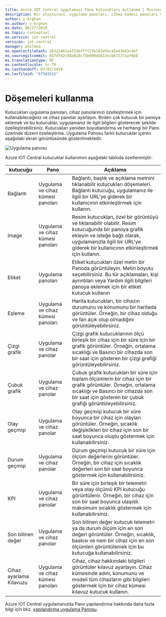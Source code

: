 ```yaml
---
title: Azure IOT Central uygulaması Pano kutucukları kullanma | Microsoft Docs
description: Bir oluşturucu, uygulama panoları, cihaz kümesi panoları ve cihaz Pano kutucukları kullanmayı öğrenin.
author: v-krghan
ms.author: v-krghan
ms.date: 06/27/2019
ms.topic: conceptual
ms.service: iot-central
services: iot-central
manager: philmea
ms.openlocfilehash: 26322461e4f53bffff2fb182df6c45ed3b83c4bf
ms.sourcegitcommit: 837dfd2c84a810c75b009d5813ecb67237aaf6b8
ms.translationtype: MT
ms.contentlocale: tr-TR
ms.lasthandoff: 07/02/2019
ms.locfileid: "67503532"
---
```

# <a name="how-to-use-tiles"></a>Döşemeleri kullanma
Kutucukları uygulama panoları, cihaz panolarınızı özelleştirmek için kullanabileceğiniz ve cihaz panolar ayarlayın. Birden çok kutucuk bir panoya eklemek ve bu kutucuklar, uygulamanız ile ilgili bilgileri gösterecek şekilde özelleştirebilirsiniz. Kutucukları yeniden boyutlandırma ve herhangi bir Pano üzerinde düzeni özelleştirme. Uygulama Panosu farklı kutucuklar içeren aşağıdaki ekran görüntüsünde gösterilmektedir.

![Uygulama panosu](media/howto-use-tiles/image1a.png)


Azure IOT Central kutucuklar kullanımını aşağıdaki tabloda özetlenmiştir:

 
| kutucuğu | Pano | Açıklama
| ----------- | ------- | ------- |
| Bağlantı | Uygulama ve cihaz kümesi panoları |Bağlantı, başlık ve açıklama metnini tıklanabilir kutucukları döşemeleri. Bağlantı kutucuğu, uygulamanız ile ilgili bir URL'ye giderek bir kullanıcının etkinleştirmek için kullanın. |
| Image | Uygulama ve cihaz kümesi panoları |Resim kutucukları, özel bir görüntüyü ve tıklanabilir olabilir. Resim kutucuğunda bir panoya grafik ekleyin ve isteğe bağlı olarak, uygulamanızla ilgili bir URL'ye giderek bir kullanıcının etkinleştirmek için kullanın.|
| Etiket | Uygulama panoları |Etiket kutucukları özel metin bir Panoda görüntüleyin. Metin boyutu seçebilirsiniz. Bu tür açıklamaları, kişi ayrıntıları veya Yardım ilgili bilgileri panoya eklemek için bir etiket kutucuk kullanın|
| Eşleme | Uygulama ve cihaz kümesi panoları |Harita kutucukları, bir cihazın durumunu ve konumunu bir haritada görüntüler. Örneğin, bir cihaz olduğu ve fan açık olup olmadığını görüntüleyebilirsiniz.|
| Çizgi grafik | Uygulama ve cihaz panolar |Çizgi grafik kutucuklarının ölçü birleşik bir cihaz için bir süre için bir grafik görüntüler. Örneğin, ortalama sıcaklığı ve Basıncı bir cihazda son bir saat için gösteren bir çizgi grafiği görüntüleyebilirsiniz.|
| Çubuk grafik | Uygulama ve cihaz panolar |Çubuk grafik kutucukları bir süre için toplam ölçümlerin bir cihaz için bir grafik görüntüler. Örneğin, ortalama sıcaklığı ve Basıncı bir cihazda son bir saat için gösteren bir çubuk grafiği görüntüleyebilirsiniz. |
| Olay geçmişi | Uygulama ve cihaz panolar |Olay geçmişi kutucuk bir süre boyunca bir cihaz için olayları görüntüler. Örneğin, sıcaklık değişiklikleri bir cihaz için son bir saat boyunca oluştu göstermek için kullanabilirsiniz. |
| Durum geçmişi | Uygulama ve cihaz panolar |Durum geçmişi kutucuk bir süre için ölçüm değerlerini görüntüler. Örneğin, bir cihaz için sıcaklık değerleri son bir saat boyunca göstermek için kullanabilirsiniz.|
| KPI | Uygulama ve cihaz panolar | Bir süre için birleşik bir telemetri veya olay ölçümü KPI kutucuğu görüntülenir. Örneğin, bir cihaz için son bir saat boyunca ulaşıldı. maksimum sıcaklık göstermek için kullanabilirsiniz.|
| Son bilinen değer | Uygulama ve cihaz panolar |Son bilinen değer kutucuk telemetri ya da durum ölçüm için en son değeri görüntüler. Örneğin, sıcaklık, baskısı ve nem bir cihaz için en son ölçümleri görüntülemek için bu kutucuğa kullanabilirsiniz.|
| Cihaz ayarlama Kılavuzu | Uygulama ve cihaz kümesi panoları | Cihaz, cihaz hakkındaki bilgileri görüntüler kılavuz ayarlayın. Cihaz kümesinde adını, konumunu ve modeli tüm cihazların gibi bilgileri göstermek için bir cihaz kümesi kılavuz kutucuk kullanın.|


Azure IOT Central uygulamanızda Pano yapılandırma hakkında daha fazla bilgi için bkz. [yapılandırma uygulama Panosu](howto-configure-homepage.md).
